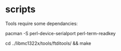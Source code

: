 scripts
=======

Tools require some dependancies: 

pacman -S perl-device-serialport  perl-term-readkey

cd ../libmc1322x/tools/ftditools/ && make


